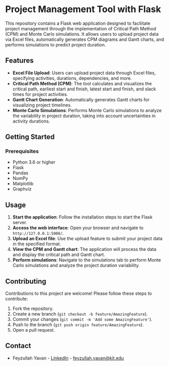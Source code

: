 
# Project Management Tool with Flask

This repository contains a Flask web application designed to facilitate project management through the implementation of Critical Path Method (CPM) and Monte Carlo simulations. It allows users to upload project data via Excel files, automatically generates CPM diagrams and Gantt charts, and performs simulations to predict project duration.

## Features

- **Excel File Upload**: Users can upload project data through Excel files, specifying activities, durations, dependencies, and more.
- **Critical Path Method (CPM)**: The tool calculates and visualizes the critical path, earliest start and finish, latest start and finish, and slack times for project activities.
- **Gantt Chart Generation**: Automatically generates Gantt charts for visualizing project timelines.
- **Monte Carlo Simulations**: Performs Monte Carlo simulations to analyze the variability in project duration, taking into account uncertainties in activity durations.

## Getting Started

### Prerequisites

- Python 3.6 or higher
- Flask
- Pandas
- NumPy
- Matplotlib
- Graphviz

## Usage

1. **Start the application**: Follow the installation steps to start the Flask server.
2. **Access the web interface**: Open your browser and navigate to `http://127.0.0.1:5000/`.
3. **Upload an Excel file**: Use the upload feature to submit your project data in the specified format.
4. **View the CPM and Gantt chart**: The application will process the data and display the critical path and Gantt chart.
5. **Perform simulations**: Navigate to the simulations tab to perform Monte Carlo simulations and analyze the project duration variability.

## Contributing

Contributions to this project are welcome! Please follow these steps to contribute:

1. Fork the repository.
2. Create a new branch (`git checkout -b feature/AmazingFeature`).
3. Commit your changes (`git commit -m 'Add some AmazingFeature'`).
4. Push to the branch (`git push origin feature/AmazingFeature`).
5. Open a pull request.

## Contact

- Feyzullah Yavan - [LinkedIn](www.linkedin.com/in/ugurfey) - feyzullah.yavan@kit.edu
